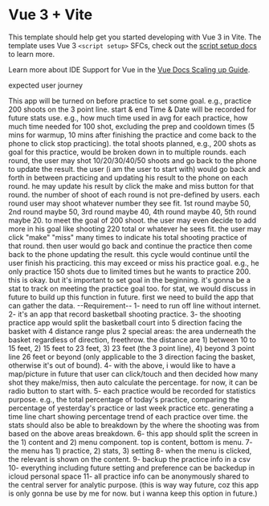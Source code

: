 # Vue 3 + Vite

This template should help get you started developing with Vue 3 in Vite. The template uses Vue 3 `<script setup>` SFCs, check out the [script setup docs](https://v3.vuejs.org/api/sfc-script-setup.html#sfc-script-setup) to learn more.

Learn more about IDE Support for Vue in the [Vue Docs Scaling up Guide](https://vuejs.org/guide/scaling-up/tooling.html#ide-support).

expected user journey

This app will be turned on before practice to set some goal. e.g., practice 200 shoots on the 3 point line.
start & end Time & Date will be recorded for future stats use. e.g., how much time used in avg for each practice, how much time needed for 100 shot, excluding the prep and cooldown times (5 mins for warmup, 10 mins after finishing the practice and come back to the phone to click stop practicing).
the total shoots planned, e.g., 200 shots as goal for this practice, would be broken down in to multiple rounds. each round, the user may shot 10/20/30/40/50 shoots and go back to the phone to update the result.
the user (i am the user to start with) would go back and forth in between practicing and updating his result to the phone on each round. he may update his result by click the make and miss button for that round. the number of shoot of each round is not pre-defined by users. each round user may shoot whatever number they see fit. 1st round maybe 50, 2nd round maybe 50, 3rd round maybe 40, 4th round maybe 40, 5th round maybe 20. to meet the goal of 200 shoot. the user may even decide to add more in his goal like shooting 220 total or whatever he sees fit.
the user may click "make" "miss" many times to indicate his total shooting practice of that round.
then user would go back and continue the practice then come back to the phone updating the result.
this cycle would continue until the user finish his practicing. this may exceed or miss his practice goal. e.g., he only practice 150 shots due to limited times but he wants to practice 200. this is okay. but it's important to set goal in the beginning. it's gonna be a stat to track on meeting the practice goal too. for stat, we would discuss in future to build up this function in future. first we need to build the app that can gather the data.
--Requirement-- 1- need to run off line without internet. 2- it's an app that record basketball shooting practice. 3- the shooting practice app would split the basketball court into 5 direction facing the basket with 4 distance range plus 2 special areas: the area underneath the basket regardless of direction, freethrow. the distance are 1) between 10 to 15 feet, 2) 15 feet to 23 feet, 3) 23 feet (the 3 point line), 4) beyond 3 point line 26 feet or beyond (only applicable to the 3 direction facing the basket, otherwise it's out of bound). 4- with the above, i would like to have a map/picture in future that user can click/touch and then decided how many shot they make/miss, then auto calculate the percentage. for now, it can be radio button to start with. 5- each practice would be recorded for statistics purpose. e.g., the total percentage of today's practice, comparing the percentage of yesterday's practice or last week practice etc. generating a time line chart showing percentage trend of each practice over time. the stats should also be able to breakdown by the where the shooting was from based on the above areas breakdown. 6- this app should split the screen in the 1) content and 2) menu component. top is content, bottom is menu. 7- the menu has 1) practice, 2) stats, 3) setting 8- when the menu is clicked, the relevant is shown on the content. 9- backup the practice info in a csv 10- everything including future setting and preference can be backedup in icloud personal space 11- all practice info can be anonymously shared to the central server for analytic purpose. (this is way way future, coz this app is only gonna be use by me for now. but i wanna keep this option in future.)

